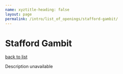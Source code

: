 ```yaml
---
name: xyztitle-heading: false
layout: page
permalink: /intro/list_of_openings/stafford-gambit/
---
```


# Stafford Gambit

[back to list](../../list_of_openings)

Description unavailable
